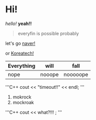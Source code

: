 Hi!
=========
*hello!*
**yeah!!**

>everyfin is possible probably

let's go [naver!](www.naver.com)

or [Koreatech!]

|Everything|will|fall|
|-----|-----|-----|
|nope|nooope|nooooope|

'''C++
cout << "timeout!!" << endl;
'''

1. mokrock
2. mockroak

'''C++
cout << what?!!! ;
'''



[Koreatech!]:www.koreatech.ac.kr
